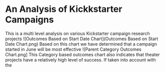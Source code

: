 # An Analysis of Kickkstarter Campaigns
This is a multi level analysis on various Kickstarter campaign research projects
![Outcomes Based on Start Date Chart](Outcomes Based on Start Date Chart.png)
Based on this chart we have determined that a campaign started in June will be most effective
![Parent Category Outcomes Chart.png]
This Category based outcomes chart also indicates that theater projects have a relatively high level of success.
If taken into account with the 
